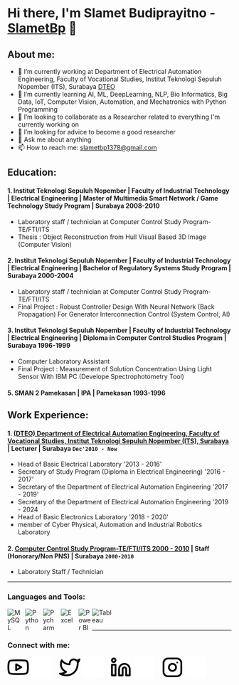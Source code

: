 # Hi there, I'm Slamet Budiprayitno - [SlametBp](https://www.youtube.com/channel/UCM1YGq62Lv4b2lh5XZFWM9w) 👋
## About me:
- 🔭 I’m currently working at Department of Electrical Automation Engineering, Faculty of Vocational Studies, Institut Teknologi Sepuluh Nopember (ITS), Surabaya [DTEO](https://www.its.ac.id/teo/)
- 🌱 I’m currently learning AI, ML, DeepLearning, NLP, Bio Informatics, Big Data, IoT, Computer Vision, Automation, and Mechatronics with Python Programming
- 👯 I’m looking to collaborate as a Researcher related to everything I'm currently working on
- 🤔 I’m looking for advice to become a good researcher
- 💬 Ask me about anything
- 📫 How to reach me: slametbp1378@gmail.com

## Education:
#### 1. Institut Teknologi Sepuluh Nopember | Faculty of Industrial Technology | Electrical Engineering | Master of Multimedia Smart Network / Game Technology Study Program | Surabaya 2008-2010
- Laboratory staff / technician at Computer Control Study Program-TE/FTI/ITS
- Thesis : Object Reconstruction from Hull Visual Based 3D Image (Computer Vision)
#### 2. Institut Teknologi Sepuluh Nopember | Faculty of Industrial Technology | Electrical Engineering | Bachelor of Regulatory Systems Study Program | Surabaya 2000-2004
- Laboratory staff / technician at Computer Control Study Program-TE/FTI/ITS
- Final Project : Robust Controller Design With Neural Network (Back Propagation) For Generator Interconnection Control (System Control, AI)
#### 3. Institut Teknologi Sepuluh Nopember | Faculty of Industrial Technology | Electrical Engineering | Diploma in Computer Control Studies Program | Surabaya 1996-1999
- Computer Laboratory Assistant
- Final Project : Measurement of Solution Concentration Using Light Sensor With IBM PC (Develope Spectrophotometry Tool)
#### 5. SMAN 2 Pamekasan | IPA | Pamekasan 1993-1996

## Work Experience:
#### 1. [(DTEO) Department of Electrical Automation Engineering, Faculty of Vocational Studies, Institut Teknologi Sepuluh Nopember (ITS), Surabaya](https://www.its.ac.id/teo/) | Lecturer | Surabaya `Dec'2010 - Now`
   - Head of Basic Electrical Laboratory '2013 - 2016'
   - Secretary of Study Program (Diploma in Electrical Engineering) '2016 - 2017'
   - Secretary of the Department of Electrical Automation Engineering '2017 - 2019'
   - Secretary of the Department of Electrical Automation Engineering '2019 - 2024
   - Head of Basic Electronics Laboratory '2018 - 2020'
   - member of Cyber Physical, Automation and Industrial Robotics Laboratory
#### 2. [Computer Control Study Program-TE/FTI/ITS 2000 - 2010](https://portal.pln.co.id) | Staff (Honorary/Non PNS) | Surabaya `2000-2010`
   - Laboratory Staff / Technician
---

### Languages and Tools:

[<img align="left" alt="MySQL" width="30px" src="https://cdn.jsdelivr.net/gh/devicons/devicon/icons/mysql/mysql-original.svg" style="padding-right:10px;" />][webdev]
[<img align="left" alt="Python" width="30px" src="https://upload.wikimedia.org/wikipedia/commons/thumb/c/c3/Python-logo-notext.svg/110px-Python-logo-notext.svg.png?20100317150552" style="padding-right:10px;" />][webdev]
[<img align="left" alt="Pycharm" width="30px" src="https://upload.wikimedia.org/wikipedia/commons/thumb/1/1d/PyCharm_Icon.svg/220px-PyCharm_Icon.svg.png" style="padding-right:10px;" />][webdev]
[<img align="left" alt="Excel" width="30px" src="https://is2-ssl.mzstatic.com/image/thumb/Purple126/v4/a8/fd/5a/a8fd5a84-c6f1-355f-3b9f-6e86598efaa3/XCEL.png/1200x630bb.png" style="padding-right:10px;" />][webdev]
[<img align="left" alt="Power BI" width="30px" src="https://powerbi.microsoft.com/pictures/application-logos/svg/powerbi.svg" style="padding-right:0px;" />][webdev]
[<img align="left" alt="Tableau" width="50px" src="https://logos-world.net/wp-content/uploads/2021/10/Tableau-Symbol.png" style="padding-right:10px;" />][webdev]

<br />
<br />

---
### Connect with me:

[![website](./img/youtube-light.svg)](https://www.youtube.com/channel/UC22xix7qvwpYWnSQ5QEYtAQ#gh-light-mode-only)
[![website](./img/youtube-dark.svg)](https://www.youtube.com/channel/UC22xix7qvwpYWnSQ5QEYtAQ#gh-dark-mode-only)
&nbsp;&nbsp;
[![website](./img/twitter-light.svg)](https://twitter.com/vincentwwidyan#gh-light-mode-only)
[![website](./img/twitter-dark.svg)](https://twitter.com/vincentwwidyan#gh-dark-mode-only)
&nbsp;&nbsp;
[![website](./img/linkedin-light.svg)](https://www.linkedin.com/in/vincentwidyan#gh-light-mode-only)
[![website](./img/linkedin-dark.svg)](https://www.linkedin.com/in/vincentwidyan#gh-dark-mode-only)
&nbsp;&nbsp;
[![website](./img/instagram-light.svg)](https://instagram.com/vincentwwidyan#gh-light-mode-only)
[![website](./img/instagram-dark.svg)](https://instagram.com/vincentwwidyan#gh-dark-mode-only)



[webdev]: https://github.com/SlametBp/SlametBp
